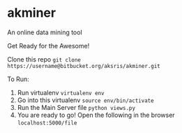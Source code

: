 # akminer
An online data mining tool

Get Ready for the Awesome!

Clone this repo
`git clone https://username@bitbucket.org/aksris/akminer.git`

To Run:
  1. Run virtualenv
  `virtualenv env`
  2. Go into this virtualenv
  `source env/bin/activate`
  3. Run the Main Server file
  `python views.py`
  4. You are ready to go! Open the following in the browser
  `localhost:5000/file`
